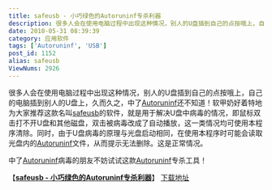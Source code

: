```yaml
---
title: safeusb - 小巧绿色的Autoruninf专杀利器
description: 很多人会在使用电脑过程中出现这种情况，别人的U盘插到自己的点按哦上，自己的电脑插到别人的U盘上，久而久之，中了post/Autoruninf-Handbook.html">Autoruninf还不知道！软甲奶好着特地为大家推荐这款名叫post/safeusb.html">safeusb的软件，就是用于解决U盘中病毒的情况，即鼠标双击打不开U盘和其他磁盘，双击被病毒改成了自动播放，这一类情况均可使用本程序清除。同时，由于U盘病毒的原理与光盘启动相同，在使用本程序时可能会读取光盘内的post/Autoruninf.html">Autoruninf文件，从而提示无法删除。这是正常情况。中了post/VirusAutorunInf.html">Autoruninf病毒的朋友不妨试试这款post/Windows-Self-Booting-Summary.html">Autoruninf专杀工具！
date: 2010-05-31 08:39:39
category: 应用软件
tags: ['Autoruninf', 'USB']
post_id: 1152
alias: safeusb
ViewNums: 2926
---
```


很多人会在使用电脑过程中出现这种情况，别人的U盘插到自己的点按哦上，自己的电脑插到别人的U盘上，久而久之，中了[Autoruninf](/blog/autoruninf-handbook)还不知道！软甲奶好着特地为大家推荐这款名叫[safeusb](/blog/safeusb)的软件，就是用于解决U盘中病毒的情况，即鼠标双击打不开U盘和其他磁盘，双击被病毒改成了自动播放，这一类情况均可使用本程序清除。同时，由于U盘病毒的原理与光盘启动相同，在使用本程序时可能会读取光盘内的[Autoruninf](/blog/autoruninf)文件，从而提示无法删除。这是正常情况。

中了[Autoruninf](/blog/virusautoruninf)病毒的朋友不妨试试这款[Autoruninf](/blog/windows-self-booting-summary)专杀工具！

【[**safeusb - 小巧绿色的Autoruninf专杀利器**](/blog/safeusb)】
[下载地址](download.asp?id=436)


